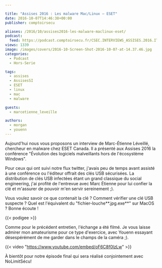```yaml
---

title: "Assises 2016 : Les malware Mac/Linux – ESET"
date: 2016-10-07T14:46:38+00:00
publisher: comptoirsecu

aliases: /2016/10/assises2016-les-malware-maclinux-eset/
podcast:
  feed: https://podcast.comptoirsecu.fr/CSEC.INTERVIEWS_ASSISES.2016.ITW2.mp3
views: 1339
image: /images/covers/2016-10-Screen-Shot-2016-10-07-at-14.37.46.jpg
categories:
  - Podcast
  - Hors-Serie

tags:
  - assises
  - AssisesSI
  - ESET
  - linux
  - mac
  - malware

guests:
  - marcetienne_leveille

authors:
  - morgan
  - youenn
---
```

Aujourd'hui nous vous proposons un interview de Marc-Étienne Léveillé, chercheur en malware chez ESET Canada. Il a présenté aux Assises 2016 la conférence "Évolution des logiciels malveillants hors de l'écosystème Windows".

Pour ceux qui ont suivi notre flux twitter, j'avais peu de temps avant assisté à une conférence ou l'éditeur offrait des clés USB sécurisées. La distribution de clés USB infectées étant un grand classique du social engineering, j'ai profité de l'entrevue avec Marc Étienne pour lui confier la clé et m'assurer de pouvoir m'en servir sereinement ;).

Vous voulez savoir ce que contenait la clé ? Comment vérifier une clé USB suspecte ? Quel est l'équivalent du "fichier-louche**.jpg.exe**" sur MacOS ? Bonne écoute !

{{< podigee >}}

Comme pour le précédent entretien, l'échange a été filmé. Je vous laisse admirer mon amateurisme pour ce type d'exercice, avec Youenn essayant désespérément de me garder dans le champs de la caméra ;).

{{< video "https://www.youtube.com/embed/oF6C8f0lzLw" >}}

À bientôt pour notre épisode final qui sera réalisé conjointement avec NoLimitSécu!
